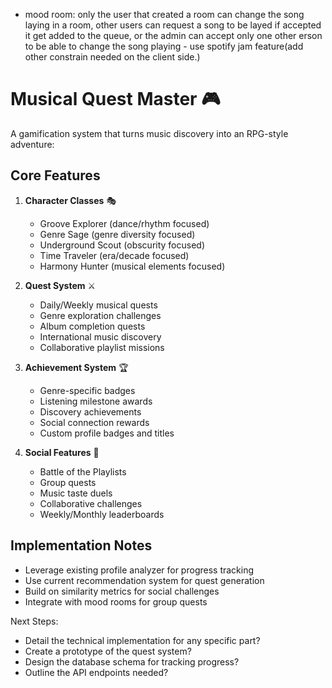 - mood room: only the user that created a room can change the song laying in a room, other users can request a song to be layed if accepted it get added to the queue, or the admin can accept only one other erson to be able to change the song playing - use spotify jam feature(add other constrain needed on the client side.)

# Musical Quest Master 🎮
A gamification system that turns music discovery into an RPG-style adventure:

## Core Features
1. **Character Classes** 🎭
   - Groove Explorer (dance/rhythm focused)
   - Genre Sage (genre diversity focused)
   - Underground Scout (obscurity focused)
   - Time Traveler (era/decade focused)
   - Harmony Hunter (musical elements focused)

2. **Quest System** ⚔️
   - Daily/Weekly musical quests
   - Genre exploration challenges
   - Album completion quests
   - International music discovery
   - Collaborative playlist missions

3. **Achievement System** 🏆
   - Genre-specific badges
   - Listening milestone awards
   - Discovery achievements
   - Social connection rewards
   - Custom profile badges and titles

4. **Social Features** 🤝
   - Battle of the Playlists
   - Group quests
   - Music taste duels
   - Collaborative challenges
   - Weekly/Monthly leaderboards

## Implementation Notes
- Leverage existing profile analyzer for progress tracking
- Use current recommendation system for quest generation
- Build on similarity metrics for social challenges
- Integrate with mood rooms for group quests


Next Steps:
- Detail the technical implementation for any specific part?        
- Create a prototype of the quest system?
- Design the database schema for tracking progress?
- Outline the API endpoints needed?